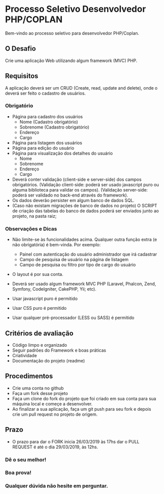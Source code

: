 # Processo Seletivo Desenvolvedor PHP/COPLAN
Bem-vindo ao processo seletivo para desenvolvedor PHP/Coplan.

## O Desafio

Crie uma aplicação Web utilizando algum framework (MVC) PHP.

## Requisitos
A aplicação deverá ser um CRUD (Create, read, update and delete), onde o deverá ser feito o cadastro de usuários.

### Obrigatório
* Página para cadastro dos usuários
    * Nome (Cadastro obrigatório)
    * Sobrenome (Cadastro obrigatório)
    * Endereço
    * Cargo
* Página para listagem dos usuários
* Página para edição do usuário
* Página para visualização dos detalhes do usuário
    * Nome
    * Sobrenome
    * Endereço
    * Cargo
* Deverá conter validação (client-side e server-side) dos campos obrigatórios.
(Validação client-side: poderá ser usado javascript puro ou alguma biblioteca para validar os campos).
(Validação server-side: poderá ser validado no back-end através do framework).
* Os dados deverão persister em algum banco de dados SQL.
* (Caso não existam migrações de banco de dados no projeto) O SCRIPT de criação das tabelas do banco de dados poderá ser enviados junto ao projeto, na pasta raiz;

### Observações e Dicas

* Não limite-se às funcionalidades acima. Qualquer outra função extra (e não obrigatória) é bem-vinda. Por exemplo:
    * Painel com autenticação do usuário administrador que irá cadastrar
    * Campo de pesquisa de usuário na página de listagem
    * Campo de pesquisa ou filtro por tipo de cargo do usuário

* O layout é por sua conta.
* Deverá ser usado algum framework MVC PHP (Laravel, Phalcon, Zend, Symfony, CodeIgniter, CakePHP, Yii; etc).
* Usar javascript puro é permitido
* Usar CSS puro é permitido
* Usar qualquer pré-processador (LESS ou SASS) é permitido

## Critérios de avaliação

* Código limpo e organizado
* Seguir padrões do Framework e boas práticas
* Criatividade
* Documentação do projeto (readme)

## Procedimentos

* Crie uma conta no github
* Faça um fork desse projeto 
* Faça um clone do fork do projeto que foi criado em sua conta para sua máquina local e começe a desenvolver.
* Ao finalizar a sua aplicação, faça um git push para seu fork e depois crie um pull request no projeto de origem.

## Prazo
*  O prazo para dar o FORK inicia 26/03/2019 às 17hs dar o PULL REQUEST é até o dia 29/03/2019, às 12hs.

### Dê o seu melhor!
### Boa prova! 
### Qualquer dúvida não hesite em perguntar.
